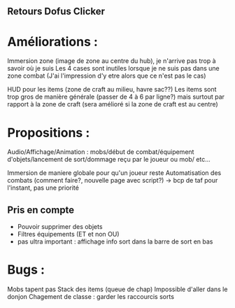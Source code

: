## Retours Dofus Clicker

# Améliorations :

Immersion zone (image de zone au centre du hub), je n'arrive pas trop à savoir où je suis
Les 4 cases sont inutiles lorsque je ne suis pas dans une zone combat (J'ai l'impression d'y etre alors que ce n'est pas le cas)

HUD pour les items (zone de craft au milieu, havre sac??)
Les items sont trop gros de manière générale (passer de 4 à 6 par ligne?)
mais surtout par rapport à la zone de craft (sera amélioré si la zone de craft est au centre)

# Propositions :

Audio/Affichage/Animation : mobs/début de combat/équipement d'objets/lancement de sort/dommage reçu par le joueur ou mob/ etc...

Immersion de maniere globale pour qu'un joueur reste
Automatisation des combats (comment faire?, nouvelle page avec script?) -> bcp de taf pour l'instant, pas une priorité


## Pris en compte ##

- Pouvoir supprimer des objets
- Filtres équipements (ET et non OU)
- pas ultra important : affichage info sort dans la barre de sort en bas

# Bugs :

Mobs tapent pas
Stack des items (queue de chap)
Impossible d'aller dans le donjon
Chagement de classe : garder les raccourcis sorts
